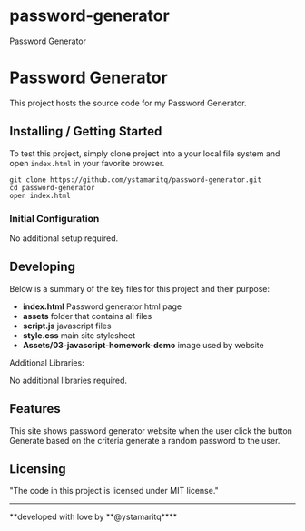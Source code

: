 # password-generator

Password Generator

# Password Generator

This project hosts the source code for my Password Generator.

## Installing / Getting Started

To test this project, simply clone project into a your local file system and open `index.html` in your favorite browser.

```
git clone https://github.com/ystamaritq/password-generator.git
cd password-generator
open index.html
```

### Initial Configuration

No additional setup required.

## Developing

Below is a summary of the key files for this project and their purpose:

- **index.html** Password generator html page
- **assets** folder that contains all files
- **script.js** javascript files
- **style.css** main site stylesheet
- **Assets/03-javascript-homework-demo** image used by website

Additional Libraries:

No additional libraries required.

## Features

This site shows password generator website when the user click the button Generate based on the criteria generate a random password to the user.

## Licensing

"The code in this project is licensed under MIT license."

---

**developed with love by **@ystamaritq\*\*\*\*
